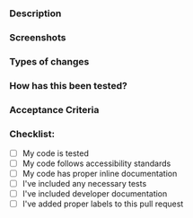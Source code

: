 ### Description
<!-- Please describe what you have changed or added -->
<!-- Search for original issue and link below -->


### Screenshots
<!-- if applicable -->

### Types of changes
<!-- What types of changes does your code introduce?  -->
<!-- Bug fix (non-breaking change which fixes an issue) -->
<!-- New feature (non-breaking change which adds functionality) -->
<!-- Breaking change -->

### How has this been tested?
<!-- Please describe in detail how you tested your changes. -->

### Acceptance Criteria
<!-- Does this PR have a clearly defined acceptance criteria? -->
<!-- If there is a clear criteria it should be included within this PR. -->
<!-- If no criteria explain reason for PR -->


### Checklist:
- [ ] My code is tested
- [ ] My code follows accessibility standards <!-- Guidelines: https://make.wordpress.org/core/handbook/best-practices/coding-standards/accessibility-coding-standards/ -->
- [ ] My code has proper inline documentation <!-- Guidelines: https://make.wordpress.org/core/handbook/best-practices/inline-documentation-standards/javascript/ -->
- [ ] I've included any necessary tests <!-- if applicable -->
- [ ] I've included developer documentation <!-- if applicable -->
- [ ] I've added proper labels to this pull request <!-- if applicable -->
